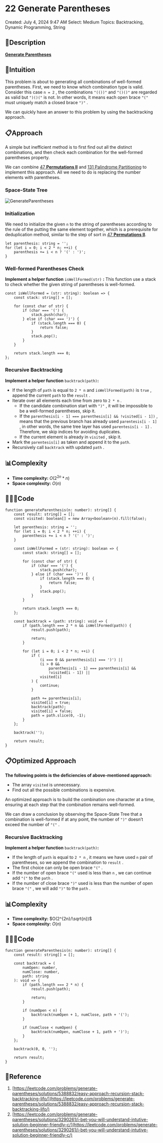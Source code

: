 # 22 Generate Parentheses

Created: July 4, 2024 9:47 AM
Select: Medium
Topics: Backtracking, Dynamic Programming, String

## 📖Description

[**Generate Parentheses**](https://leetcode.com/problems/generate-parentheses/description)

## 🤔Intuition

This problem is about to generating all combinations of well-formed parentheses. First, we need to know which combination type is valid. Consider this case `n = 2` , the combinations `"(())"` and `"()()"` are regarded as valid but `")()("` is not. In other words, it means each open brace `"("` must uniquely match a closed brace `")"` .

We can quickly have an answer to this problem by using the backtracking approach.

## 📋Approach

A simple but inefficient method is to first find out all the distinct combinations, and then check each combination for the well-formed parentheses property.

We can combine [47 **Permutations II**](https://www.notion.so/47-Permutations-II-f3c96d29a71247188dbf82d20240deb3?pvs=21) and [131 Palindrome Partitioning](https://www.notion.so/131-Palindrome-Partitioning-f7612b3ba4454f619c50796c891288d8?pvs=21) to implement this approach. All we need to do is replacing the number elements with parentheses.

### Space-State Tree

![GenerateParentheses](./GenerateParentheses.png)

### Initialization

We need to initialize the given `n` to the string of parentheses according to the rule of the putting the same element together, which is a prerequisite for deduplication method, similar to the step of sort in [47 **Permutations II**](https://www.notion.so/47-Permutations-II-f3c96d29a71247188dbf82d20240deb3?pvs=21).

```tsx
let parenthesis: string = '';
for (let i = 0; i < 2 * n; ++i) {
    parenthesis += i < n ? '(' : ')';
}
```

### Well-formed Parentheses Check

**Implement a helper function** `isWellFormed(str)` **:** This function use a stack to check whether the given string of parentheses is well-formed.

```tsx
const isWellFormed = (str: string): boolean => {
    const stack: string[] = [];

    for (const char of str) {
        if (char === '(') {
            stack.push(char);
        } else if (char === ')') {
            if (stack.length === 0) {
                return false;
            }
            stack.pop();
        }
    }

    return stack.length === 0;
};
```

### Recursive Backtracking

**Implement a helper function** `backtrack(path)`**:** 

- If the length of `path` is equal to `2 * n` and `isWellFormed(path)` is `true` , append the current `path` to the `result` .
- Iterate over all elements each time from zero to `2 * n` .
    - If the candidate combination start with `")"` , it will be impossible to be a well-formed parentheses, skip it.
    - If the `parenthesis[i - 1] === parenthesis[i] && !visited[i - 1])` , means that the previous branch has already used `parentesis[i - 1]` , in other words, the same tree layer has used `parentesis[i - 1]` . Therefore, we skip indices for avoiding duplicates.
    - If the current element is already in `visited` , skip it.
- Mark the `parentesis[i]` as taken and append it to the `path`.
- Recursively call `backtrack` with updated `path` .

## 📊Complexity

- **Time complexity:** $O(2^{2n}*n)$
- **Space complexity:** $O(n)$

## 🧑🏻‍💻Code

```tsx
function generateParenthesis(n: number): string[] {
    const result: string[] = [];
    const visited: boolean[] = new Array<boolean>(n).fill(false);

    let parenthesis: string = '';
    for (let i = 0; i < 2 * n; ++i) {
        parenthesis += i < n ? '(' : ')';
    }

    const isWellFormed = (str: string): boolean => {
        const stack: string[] = [];

        for (const char of str) {
            if (char === '(') {
                stack.push(char);
            } else if (char === ')') {
                if (stack.length === 0) {
                    return false;
                }
                stack.pop();
            }
        }

        return stack.length === 0;
    };

    const backtrack = (path: string): void => {
        if (path.length === 2 * n && isWellFormed(path)) {
            result.push(path);

            return;
        }

        for (let i = 0; i < 2 * n; ++i) {
            if (
                (i === 0 && parenthesis[i] === ')') ||
                (i > 0 &&
                    parenthesis[i - 1] === parenthesis[i] &&
                    !visited[i - 1]) ||
                visited[i]
            ) {
                continue;
            }

            path += parenthesis[i];
            visited[i] = true;
            backtrack(path);
            visited[i] = false;
            path = path.slice(0, -1);
        }
    };

    backtrack('');

    return result;
}
```

## 📋Optimized Approach

**The following points is the deficiencies of above-mentioned approach:**

- The array `visited` is unnecessary.
- Find out all the possible combinations is expensive.

An optimized approach is to build the combination one character at a time, ensuring at each step that the combination remains well-formed.

We can draw a conclusion by observing the Space-State Tree that a combination is well-formed if at any point, the number of `")"` doesn’t exceed the number of `"("` .

### Recursive Backtracking

**Implement a helper function** `backtrack(path)`**:** 

- If the length of `path` is equal to `2 * n` , it means we have used `n` pair of parentheses, so we append the combination to `result` .
- The first choice can only be open brace `"("` .
- If the number of open brace `"("` used is less than `n` , we can continue add `"("` to the `path` .
- If the number of close brace `")"` used is less than the number of open brace `"("` , we will add `")"` to the `path` .

## 📊Complexity

- **Time complexity:** $O(2^{2n}/\sqrt{n})$
- **Space complexity:** $O(n)$

## 🧑🏻‍💻Code

```tsx
function generateParenthesis(n: number): string[] {
    const result: string[] = [];

    const backtrack = (
        numOpen: number,
        numClose: number,
        path: string
    ): void => {
        if (path.length === 2 * n) {
            result.push(path);

            return;
        }

        if (numOpen < n) {
            backtrack(numOpen + 1, numClose, path + '(');
        }

        if (numClose < numOpen) {
            backtrack(numOpen, numClose + 1, path + ')');
        }
    };

    backtrack(0, 0, '');

    return result;
}
```

## 🔖Reference

1. [https://leetcode.com/problems/generate-parentheses/solutions/5388832/easy-approach-recursion-stack-backtracking-lifo/](https://leetcode.com/problems/generate-parentheses/solutions/5388832/easy-approach-recursion-stack-backtracking-lifo/)
2. [https://leetcode.com/problems/generate-parentheses/solutions/3290261/i-bet-you-will-understand-intutive-solution-beginner-friendly-c/](https://leetcode.com/problems/generate-parentheses/solutions/3290261/i-bet-you-will-understand-intutive-solution-beginner-friendly-c/)
